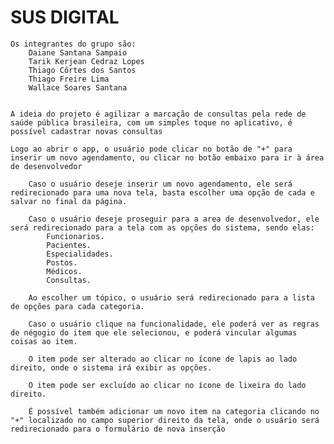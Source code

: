 <h1>SUS DIGITAL</h1>

    Os integrantes do grupo são:
        Daiane Santana Sampaio
        Tarik Kerjean Cedraz Lopes
        Thiago Côrtes dos Santos
        Thiago Freire Lima
        Wallace Soares Santana


    A ideia do projeto é agilizar a marcação de consultas pela rede de saúde pública brasileira, com um simples toque no aplicativo, é possível cadastrar novas consultas
    
    Logo ao abrir o app, o usuário pode clicar no botão de "+" para inserir um novo agendamento, ou clicar no botão embaixo para ir à área de desenvolvedor
    
        Caso o usuário deseje inserir um novo agendamento, ele será redirecionado para uma nova tela, basta escolher uma opção de cada e salvar no final da página.
        
        Caso o usuário deseje proseguir para a area de desenvolvedor, ele será redirecionado para a tela com as opções do sistema, sendo elas:
            Funcionarios.
            Pacientes.
            Especialidades.
            Postos.
            Médicos.
            Consultas.
            
        Ao escolher um tópico, o usuário será redirecionado para a lista de opções para cada categoria.

        Caso o usuário clique na funcionalidade, ele poderá ver as regras de négogio do item que ele selecionou, e poderá vincular algumas coisas ao item.
        
        O item pode ser alterado ao clicar no ícone de lapis ao lado direito, onde o sistema irá exibir as opções.
        
        O item pode ser excluído ao clicar no ícone de lixeira do lado direito.
        
        É possível também adicionar um novo item na categoria clicando no "+" localizado no campo superior direito da tela, onde o usuário será redirecionado para o formulário de nova inserção
    
